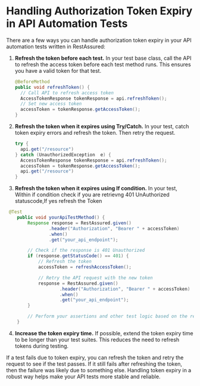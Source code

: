 # Handling Authorization Token Expiry in API Automation Tests

There are a few ways you can handle authorization token expiry in your API automation tests written in RestAssured:

1. **Refresh the token before each test.** In your test base class, call the API to refresh the access token before each test method runs. This ensures you have a valid token for that test.

   ```java
   @BeforeMethod
   public void refreshToken() {
     // Call API to refresh access token
     AccessTokenResponse tokenResponse = api.refreshToken();  
     // Set new access token 
     accessToken = tokenResponse.getAccessToken();
   }
   ```

2. **Refresh the token when it expires using Try/Catch.** In your test, catch token expiry errors and refresh the token. Then retry the request.

   ```java
   try {
     api.get("/resource")  
   } catch (UnauthorizedException  e) {
     AccessTokenResponse tokenResponse = api.refreshToken();  
     accessToken = tokenResponse.getAccessToken();
     api.get("/resource") 
   }
   ```

3. **Refresh the token when it expires using If condition.** In your test, Within if condition check if you are retrievng 401 UnAuthorized statuscode,If yes refresh the Token

```java
 @Test
    public void yourApiTestMethod() {
        Response response = RestAssured.given()
                .header("Authorization", "Bearer " + accessToken)
                .when()
                .get("your_api_endpoint");

        // Check if the response is 401 Unauthorized
        if (response.getStatusCode() == 401) {
            // Refresh the token
            accessToken = refreshAccessToken();

            // Retry the API request with the new token
            response = RestAssured.given()
                    .header("Authorization", "Bearer " + accessToken)
                    .when()
                    .get("your_api_endpoint");
        }

        // Perform your assertions and other test logic based on the response
    }
```

4. **Increase the token expiry time.** If possible, extend the token expiry time to be longer than your test suites. This reduces the need to refresh tokens during testing.


If a test fails due to token expiry, you can refresh the token and retry the request to see if the test passes. If it still fails after refreshing the token, then the failure was likely due to something else. Handling token expiry in a robust way helps make your API tests more stable and reliable.
